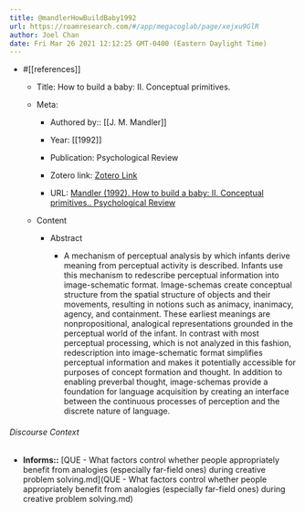 ```yaml
---
title: @mandlerHowBuildBaby1992
url: https://roamresearch.com/#/app/megacoglab/page/xejxu9GlR
author: Joel Chan
date: Fri Mar 26 2021 12:12:25 GMT-0400 (Eastern Daylight Time)
---
```


- #[[references]]

    - Title: How to build a baby: II. Conceptual primitives.

    - Meta:

        - Authored by:: [[J. M. Mandler]]

        - Year: [[1992]]

        - Publication: Psychological Review

        - Zotero link: [Zotero Link](zotero://select/items/1_M9AS7E9A)

        - URL: [Mandler (1992). How to build a baby: II. Conceptual primitives.. Psychological Review](undefined)

    - Content

        - Abstract

            - A mechanism of perceptual analysis by which infants derive meaning from perceptual activity is described. Infants use this mechanism to redescribe perceptual information into image-schematic format. Image-schemas create conceptual structure from the spatial structure of objects and their movements, resulting in notions such as animacy, inanimacy, agency, and containment. These earliest meanings are nonpropositional, analogical representations grounded in the perceptual world of the infant. In contrast with most perceptual processing, which is not analyzed in this fashion, redescription into image-schematic format simplifies perceptual information and makes it potentially accessible for purposes of concept formation and thought. In addition to enabling preverbal thought, image-schemas provide a foundation for language acquisition by creating an interface between the continuous processes of perception and the discrete nature of language.

###### Discourse Context

- **Informs::** [QUE - What factors control whether people appropriately benefit from analogies (especially far-field ones) during creative problem solving.md](QUE - What factors control whether people appropriately benefit from analogies (especially far-field ones) during creative problem solving.md)

